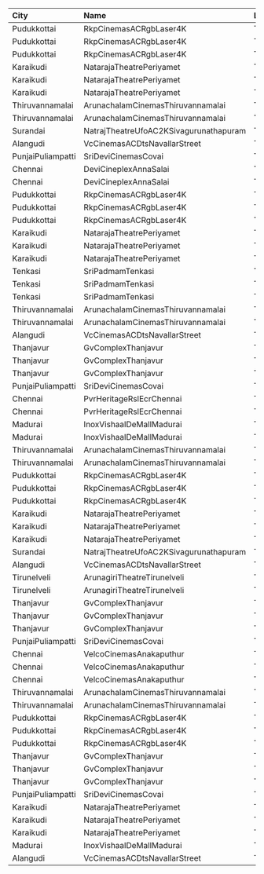 | City              | Name                                   | Language |  Time | Type            | Price | Capacity | Booked |
| :---------------- | :------------------------------------- | :------- | ----: | :-------------- | ----: | -------: | -----: |
| Pudukkottai       | RkpCinemasACRgbLaser4K                 | Tamil    | 10:45 | FirstClass      |  120₹ |      196 |     50 |
| Pudukkottai       | RkpCinemasACRgbLaser4K                 | Tamil    | 10:45 | SecondClass     |  120₹ |      126 |      0 |
| Pudukkottai       | RkpCinemasACRgbLaser4K                 | Tamil    | 10:45 | ThirdClass      |  120₹ |       88 |      0 |
| Karaikudi         | NatarajaTheatrePeriyamet               | Tamil    | 10:45 | Balcony         |  130₹ |       72 |     44 |
| Karaikudi         | NatarajaTheatrePeriyamet               | Tamil    | 10:45 | FirstClass      |  120₹ |       65 |     45 |
| Karaikudi         | NatarajaTheatrePeriyamet               | Tamil    | 10:45 | SecondClass     |  120₹ |      242 |    176 |
| Thiruvannamalai   | ArunachalamCinemasThiruvannamalai      | Tamil    | 11:15 | FirstClass      |   60₹ |       79 |     39 |
| Thiruvannamalai   | ArunachalamCinemasThiruvannamalai      | Tamil    | 11:15 | SecondClass     |   60₹ |       12 |      6 |
| Surandai          | NatrajTheatreUfoAC2KSivagurunathapuram | Tamil    | 11:30 | AC              |  150₹ |       51 |     51 |
| Alangudi          | VcCinemasACDtsNavallarStreet           | Tamil    | 11:30 | Platinum        |  100₹ |      158 |    104 |
| PunjaiPuliampatti | SriDeviCinemasCovai                    | Tamil    | 11:45 | FirstClass      |  100₹ |       67 |     34 |
| Chennai           | DeviCineplexAnnaSalai                  | Tamil    | 13:00 | Quartz          |  152₹ |      242 |    122 |
| Chennai           | DeviCineplexAnnaSalai                  | Tamil    | 13:00 | Zircon          |   60₹ |       27 |     27 |
| Pudukkottai       | RkpCinemasACRgbLaser4K                 | Tamil    | 14:15 | FirstClass      |  120₹ |      196 |     50 |
| Pudukkottai       | RkpCinemasACRgbLaser4K                 | Tamil    | 14:15 | SecondClass     |  120₹ |      126 |      0 |
| Pudukkottai       | RkpCinemasACRgbLaser4K                 | Tamil    | 14:15 | ThirdClass      |  120₹ |       88 |      0 |
| Karaikudi         | NatarajaTheatrePeriyamet               | Tamil    | 14:15 | Balcony         |  130₹ |       72 |     44 |
| Karaikudi         | NatarajaTheatrePeriyamet               | Tamil    | 14:15 | FirstClass      |  120₹ |       65 |     45 |
| Karaikudi         | NatarajaTheatrePeriyamet               | Tamil    | 14:15 | SecondClass     |  120₹ |      242 |    176 |
| Tenkasi           | SriPadmamTenkasi                       | Tamil    | 14:15 | BoxA            |  150₹ |       18 |     18 |
| Tenkasi           | SriPadmamTenkasi                       | Tamil    | 14:15 | BoxB            |  150₹ |       10 |     10 |
| Tenkasi           | SriPadmamTenkasi                       | Tamil    | 14:15 | FirstClass      |  130₹ |      397 |     42 |
| Thiruvannamalai   | ArunachalamCinemasThiruvannamalai      | Tamil    | 14:30 | FirstClass      |   60₹ |       79 |     39 |
| Thiruvannamalai   | ArunachalamCinemasThiruvannamalai      | Tamil    | 14:30 | SecondClass     |   60₹ |       12 |      6 |
| Alangudi          | VcCinemasACDtsNavallarStreet           | Tamil    | 14:30 | Platinum        |  100₹ |      158 |    104 |
| Thanjavur         | GvComplexThanjavur                     | Tamil    | 14:30 | Balcony         |  130₹ |      108 |     74 |
| Thanjavur         | GvComplexThanjavur                     | Tamil    | 14:30 | I               |  120₹ |       36 |     24 |
| Thanjavur         | GvComplexThanjavur                     | Tamil    | 14:30 | Ii              |  100₹ |      141 |     71 |
| PunjaiPuliampatti | SriDeviCinemasCovai                    | Tamil    | 15:15 | FirstClass      |  100₹ |       67 |     34 |
| Chennai           | PvrHeritageRslEcrChennai               | Tamil    | 15:45 | Classic         |   60₹ |       11 |     11 |
| Chennai           | PvrHeritageRslEcrChennai               | Tamil    | 15:45 | Prime           |  152₹ |       99 |     54 |
| Madurai           | InoxVishaalDeMallMadurai               | Tamil    | 15:45 | Club            |  178₹ |       67 |      0 |
| Madurai           | InoxVishaalDeMallMadurai               | Tamil    | 15:45 | Executive       |   60₹ |        1 |      0 |
| Thiruvannamalai   | ArunachalamCinemasThiruvannamalai      | Tamil    | 18:15 | FirstClass      |   60₹ |       79 |     39 |
| Thiruvannamalai   | ArunachalamCinemasThiruvannamalai      | Tamil    | 18:15 | SecondClass     |   60₹ |       12 |      6 |
| Pudukkottai       | RkpCinemasACRgbLaser4K                 | Tamil    | 18:15 | FirstClass      |  120₹ |      196 |     50 |
| Pudukkottai       | RkpCinemasACRgbLaser4K                 | Tamil    | 18:15 | SecondClass     |  120₹ |      126 |      0 |
| Pudukkottai       | RkpCinemasACRgbLaser4K                 | Tamil    | 18:15 | ThirdClass      |  120₹ |       88 |      0 |
| Karaikudi         | NatarajaTheatrePeriyamet               | Tamil    | 18:15 | Balcony         |  130₹ |       72 |     44 |
| Karaikudi         | NatarajaTheatrePeriyamet               | Tamil    | 18:15 | FirstClass      |  120₹ |       65 |     45 |
| Karaikudi         | NatarajaTheatrePeriyamet               | Tamil    | 18:15 | SecondClass     |  120₹ |      242 |    176 |
| Surandai          | NatrajTheatreUfoAC2KSivagurunathapuram | Tamil    | 18:30 | AC              |  150₹ |       51 |     51 |
| Alangudi          | VcCinemasACDtsNavallarStreet           | Tamil    | 18:30 | Platinum        |  100₹ |      158 |    104 |
| Tirunelveli       | ArunagiriTheatreTirunelveli            | Tamil    | 18:30 | ACBoxA          |  130₹ |       35 |      0 |
| Tirunelveli       | ArunagiriTheatreTirunelveli            | Tamil    | 18:30 | FirstClassNonAC |  100₹ |      534 |      0 |
| Thanjavur         | GvComplexThanjavur                     | Tamil    | 18:30 | Balcony         |  130₹ |      108 |     74 |
| Thanjavur         | GvComplexThanjavur                     | Tamil    | 18:30 | I               |  120₹ |       36 |     24 |
| Thanjavur         | GvComplexThanjavur                     | Tamil    | 18:30 | Ii              |  100₹ |      141 |     71 |
| PunjaiPuliampatti | SriDeviCinemasCovai                    | Tamil    | 18:45 | FirstClass      |  100₹ |       67 |     34 |
| Chennai           | VelcoCinemasAnakaputhur                | Tamil    | 18:45 | Box             |  100₹ |       40 |     40 |
| Chennai           | VelcoCinemasAnakaputhur                | Tamil    | 18:45 | FirstClass      |   80₹ |      272 |    136 |
| Chennai           | VelcoCinemasAnakaputhur                | Tamil    | 18:45 | SecondClass     |   80₹ |      145 |    102 |
| Thiruvannamalai   | ArunachalamCinemasThiruvannamalai      | Tamil    | 21:45 | FirstClass      |   60₹ |       79 |     39 |
| Thiruvannamalai   | ArunachalamCinemasThiruvannamalai      | Tamil    | 21:45 | SecondClass     |   60₹ |       12 |      6 |
| Pudukkottai       | RkpCinemasACRgbLaser4K                 | Tamil    | 22:00 | FirstClass      |  120₹ |      196 |     50 |
| Pudukkottai       | RkpCinemasACRgbLaser4K                 | Tamil    | 22:00 | SecondClass     |  120₹ |      126 |      0 |
| Pudukkottai       | RkpCinemasACRgbLaser4K                 | Tamil    | 22:00 | ThirdClass      |  120₹ |       88 |      0 |
| Thanjavur         | GvComplexThanjavur                     | Tamil    | 22:00 | Balcony         |  130₹ |      108 |     74 |
| Thanjavur         | GvComplexThanjavur                     | Tamil    | 22:00 | I               |  120₹ |       36 |     24 |
| Thanjavur         | GvComplexThanjavur                     | Tamil    | 22:00 | Ii              |  100₹ |      141 |     71 |
| PunjaiPuliampatti | SriDeviCinemasCovai                    | Tamil    | 22:15 | FirstClass      |  100₹ |       67 |     34 |
| Karaikudi         | NatarajaTheatrePeriyamet               | Tamil    | 22:15 | Balcony         |  130₹ |       72 |     44 |
| Karaikudi         | NatarajaTheatrePeriyamet               | Tamil    | 22:15 | FirstClass      |  120₹ |       65 |     45 |
| Karaikudi         | NatarajaTheatrePeriyamet               | Tamil    | 22:15 | SecondClass     |  120₹ |      242 |    176 |
| Madurai           | InoxVishaalDeMallMadurai               | Tamil    | 22:30 | Club            |  178₹ |       69 |      0 |
| Alangudi          | VcCinemasACDtsNavallarStreet           | Tamil    | 22:30 | Platinum        |  100₹ |      158 |    104 |